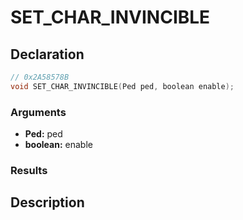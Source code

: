 # SET_CHAR_INVINCIBLE

## Declaration
```cpp
// 0x2A58578B
void SET_CHAR_INVINCIBLE(Ped ped, boolean enable);
```

### Arguments
- **Ped:** ped
- **boolean:** enable

### Results

## Description
